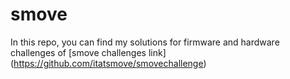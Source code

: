 # smove 

In this repo, you can find my solutions for firmware and hardware challenges of [smove challenges link] (https://github.com/itatsmove/smovechallenge)  

